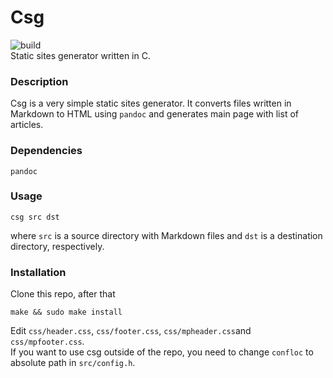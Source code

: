 # Csg
![build](https://travis-ci.com/vpuh1/csg.svg?branch=main)  
Static sites generator written in C. 
### Description
Csg is a very simple static sites generator. It converts files written in Markdown to HTML using `pandoc` and generates main page
with list of articles.
### Dependencies
`pandoc`
### Usage
```
csg src dst
```
where `src` is a source directory with Markdown files and `dst` is a destination directory, respectively.
### Installation
Clone this repo, after that
```
make && sudo make install
```
Edit `css/header.css`, `css/footer.css`, `css/mpheader.css`and `css/mpfooter.css`.  
If you want to use csg outside of the repo, you need to change `confloc` to absolute path in `src/config.h`.

